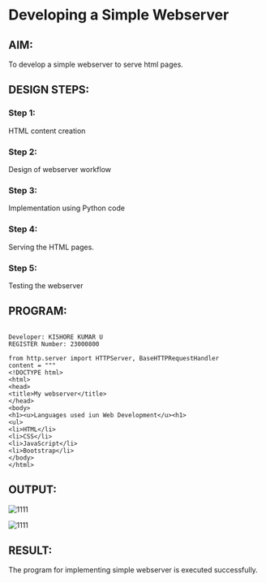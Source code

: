 # Developing a Simple Webserver
## AIM:
To develop a simple webserver to serve html pages.

## DESIGN STEPS:
### Step 1: 
HTML content creation
### Step 2:
Design of webserver workflow
### Step 3:
Implementation using Python code
### Step 4:
Serving the HTML pages.
### Step 5:
Testing the webserver

## PROGRAM:
```

Developer: KISHORE KUMAR U 
REGISTER Number: 23000800

from http.server import HTTPServer, BaseHTTPRequestHandler
content = """
<!DOCTYPE html>
<html>
<head>
<title>My webserver</title>
</head>
<body>
<h1><u>Languages used iun Web Development</u><h1>
<ul>
<li>HTML</li>
<li>CSS</li>
<li>JavaScript</li>
<li>Bootstrap</li>
</body>
</html>

```


## OUTPUT:
![1111](https://github.com/Kishorekumar22060/simplewebserver/assets/141472136/503c8a26-2716-4325-ba3f-41dae4b7d311)

![1111](https://github.com/Kishorekumar22060/simplewebserver/assets/141472136/d764e96c-5ee1-40ea-a10e-710bb1833b7a)



## RESULT:
The program for implementing simple webserver is executed successfully.
